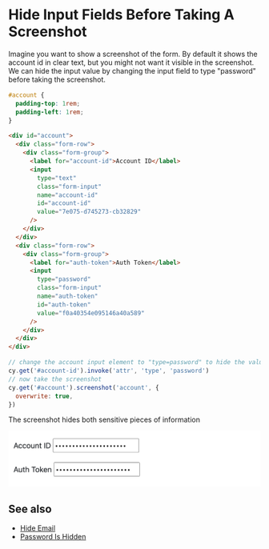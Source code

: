 # Hide Input Fields Before Taking A Screenshot

Imagine you want to show a screenshot of the form. By default it shows the account id in clear text, but you might not want it visible in the screenshot. We can hide the input value by changing the input field to type "password" before taking the screenshot.

<!-- fiddle Hide input fields -->

```css hide
#account {
  padding-top: 1rem;
  padding-left: 1rem;
}
```

```html hide
<div id="account">
  <div class="form-row">
    <div class="form-group">
      <label for="account-id">Account ID</label>
      <input
        type="text"
        class="form-input"
        name="account-id"
        id="account-id"
        value="7e075-d745273-cb32829"
      />
    </div>
  </div>
  <div class="form-row">
    <div class="form-group">
      <label for="auth-token">Auth Token</label>
      <input
        type="password"
        class="form-input"
        name="auth-token"
        id="auth-token"
        value="f0a40354e095146a40a589"
      />
    </div>
  </div>
</div>
```

```js
// change the account input element to "type=password" to hide the value
cy.get('#account-id').invoke('attr', 'type', 'password')
// now take the screenshot
cy.get('#account').screenshot('account', {
  overwrite: true,
})
```

The screenshot hides both sensitive pieces of information

![Account screenshot](./pics/account.png)

<!-- fiddle-end -->

## See also

- [Hide Email](./hide-email.md)
- [Password Is Hidden](./password-is-hidden.md)
